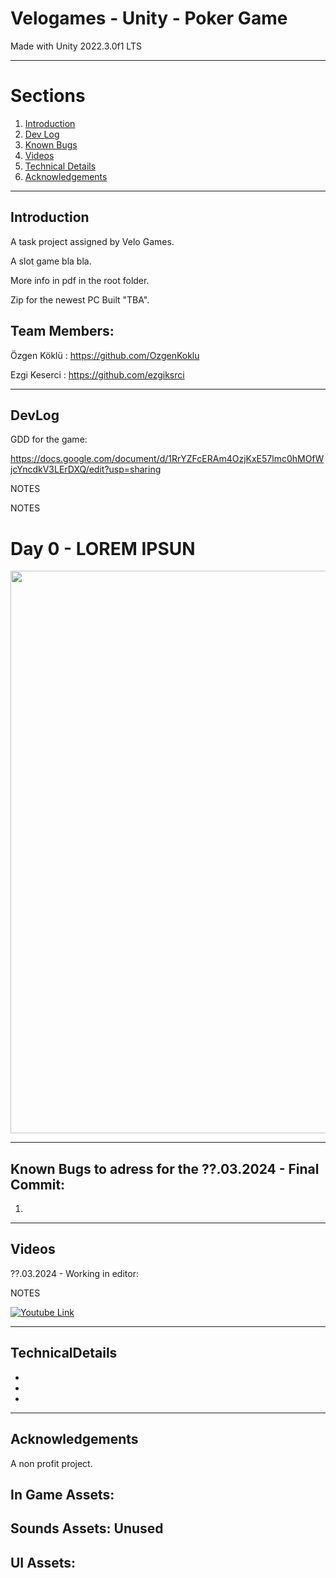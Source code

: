 # Velogames - Unity - Poker Game

Made with Unity 2022.3.0f1 LTS 

----------
<!-- TABLE OF SECTIONS -->
  # Sections
  <ol>
	  <li><a href="#Introduction">Introduction</a></li>
	  <li><a href="#DevLog">Dev Log</a></li>
	  <li><a href="#KnownBugs">Known Bugs</a></li>
	  <li><a href="#Videos">Videos</a></li>
	  <li><a href="#TechnicalDetails">Technical Details</a></li>
	  <li><a href="#Acknowledgements">Acknowledgements</a></li>
  </ol>

----------

<!-- INTRODUCTION -->
## Introduction

A task project assigned by Velo Games.

A slot game bla bla.

More info in pdf in the root folder.

Zip for the newest PC Built  "TBA".

## Team Members: 

Özgen Köklü : https://github.com/OzgenKoklu

Ezgi Keserci : https://github.com/ezgiksrci

----------

<!-- DevLog -->
## DevLog

GDD for the game: 

https://docs.google.com/document/d/1RrYZFcERAm4OzjKxE57lmc0hMOfWjcYncdkV3LErDXQ/edit?usp=sharing

NOTES

NOTES

# Day 0 - LOREM IPSUN

<img src="Media/????.PNG" width="900"> 

----------
<!-- KnownBugs -->
## Known Bugs to adress for the ??.03.2024 - Final Commit: 

1) 


----------

<!-- Videos -->
## Videos

??.03.2024 - Working in editor: 

NOTES

[![Youtube Link](https://img.youtube.com/vi/YOUTUBELINK/0.jpg)](https://youtu.be/YOUTUBELINK)

----------

<!-- TechnicalDetails -->
## TechnicalDetails

-

-

-

----------

<!-- Acknowledgements -->
## Acknowledgements

A non profit project. 

## In Game Assets:

## Sounds Assets: Unused

## UI Assets: 

